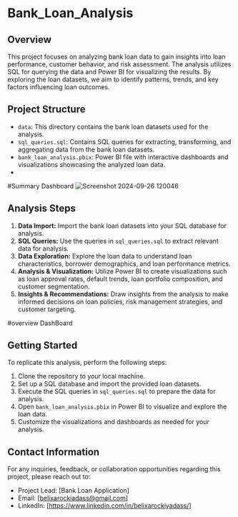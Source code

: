# Bank_Loan_Analysis

## Overview

This project focuses on analyzing bank loan data to gain insights into loan performance, customer behavior, and risk assessment. The analysis utilizes SQL for querying the data and Power BI for visualizing the results. By exploring the loan datasets, we aim to identify patterns, trends, and key factors influencing loan outcomes.

## Project Structure

- `data`: This directory contains the bank loan datasets used for the analysis.
- `sql_queries.sql`: Contains SQL queries for extracting, transforming, and aggregating data from the bank loan datasets.
- `bank_loan_analysis.pbix`: Power BI file with interactive dashboards and visualizations showcasing the analyzed loan data.
- 
#Summary Dashboard
![Screenshot 2024-09-26 120046](https://github.com/user-attachments/assets/7e549716-ffbe-44f7-960b-6247cb444043)

## Analysis Steps

1. **Data Import:** Import the bank loan datasets into your SQL database for analysis.
2. **SQL Queries:** Use the queries in `sql_queries.sql` to extract relevant data for analysis.
3. **Data Exploration:** Explore the loan data to understand loan characteristics, borrower demographics, and loan performance metrics.
4. **Analysis & Visualization:** Utilize Power BI to create visualizations such as loan approval rates, default trends, loan portfolio composition, and customer segmentation.
5. **Insights & Recommendations:** Draw insights from the analysis to make informed decisions on loan policies, risk management strategies, and customer targeting.

#overview DashBoard


## Getting Started

To replicate this analysis, perform the following steps:
1. Clone the repository to your local machine.
2. Set up a SQL database and import the provided loan datasets.
3. Execute the SQL queries in `sql_queries.sql` to prepare the data for analysis.
4. Open `bank_loan_analysis.pbix` in Power BI to visualize and explore the loan data.
5. Customize the visualizations and dashboards as needed for your analysis.

## Contact Information

For any inquiries, feedback, or collaboration opportunities regarding this project, please reach out to:

- Project Lead: [Bank Loan Application]
- Email: [belixarockiadass@gmail.com]
- LinkedIn: [https://www.linkedin.com/in/belixarockiyadass/]




